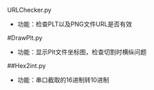 URLChecker.py
- 功能：检查PLT以及PNG文件URL是否有效

#DrawPlt.py
- 功能：显示Plt文件坐标图，检查切割时横纵问题


##Hex2int.py
- 功能：串口截取的16进制转10进制
